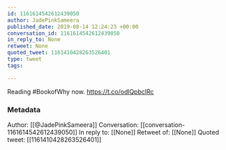 ```yaml
---
id: 1161614542612439050
author: JadePinkSameera
published_date: 2019-08-14 12:24:23 +00:00
conversation_id: 1161614542612439050
in_reply_to: None
retweet: None
quoted_tweet: 1161410428263526401
type: tweet
tags:

---
```


Reading #BookofWhy now. https://t.co/odlQpbclRc

### Metadata

Author: [[@JadePinkSameera]]
Conversation: [[conversation-1161614542612439050]]
In reply to: [[None]]
Retweet of: [[None]]
Quoted tweet: [[1161410428263526401]]
